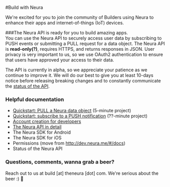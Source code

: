 
#Build with Neura 

We're excited for you to join the community of Builders using Neura to enhance their apps and internet-of-things (IoT) devices.  


###The Neura API is ready for you to build amazing apps.  
You can use the Neura API to securely access user data by subscribing to PUSH events or submitting a PULL request for a data object.  The Neura API is **read-only(?)**, requires HTTPS, and returns responses in JSON.  User privacy is very important to us, so we use OAuth2 authentication to ensure that users have approved your access to their data.

The API is currently in alpha, so we appreciate your patience as we continue to improve it.  We will do our best to give you at least 10-days notice before releasing breaking changes and to constantly communicate the [status of the API](). 

### Helpful documentation
 - [Quickstart: PULL a Neura data object](https://github.com/mikimer/Neura_documentation/text/blob/master/quickstartPull.md) (5-minute project)
 - [Quickstart: subscribe to a PUSH notification](https://github.com/mikimer/Neura_documentation/blob/master/quickstartPush.md) (??-minute project)
 - [Account creation for developers ](https://github.com/mikimer/Neura_documentation/blob/master/account.md)
 - [The Neura API in detail](https://github.com/mikimer/Neura_documentation/blob/master/APIguide.md) 
 - The Neura SDK for Android
 - The Neura SDK for iOS
 - Permissions (move from http://dev.neura.me/#/docs)
 - Status of the Neura API

###  Questions, comments, wanna grab a beer?
Reach out to us at build [at] theneura [dot] com.  We're serious about the beer :) :beer:





